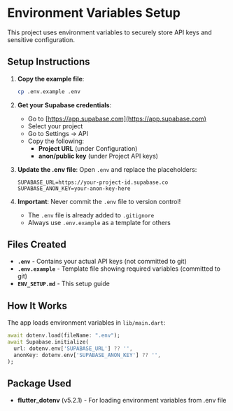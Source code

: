 # Environment Variables Setup

This project uses environment variables to securely store API keys and sensitive configuration.

## Setup Instructions

1. **Copy the example file**:
   ```bash
   cp .env.example .env
   ```

2. **Get your Supabase credentials**:
   - Go to [https://app.supabase.com](https://app.supabase.com)
   - Select your project
   - Go to Settings → API
   - Copy the following:
     - **Project URL** (under Configuration)
     - **anon/public key** (under Project API keys)

3. **Update the .env file**:
   Open `.env` and replace the placeholders:
   ```
   SUPABASE_URL=https://your-project-id.supabase.co
   SUPABASE_ANON_KEY=your-anon-key-here
   ```

4. **Important**: Never commit the `.env` file to version control!
   - The `.env` file is already added to `.gitignore`
   - Always use `.env.example` as a template for others

## Files Created

- **`.env`** - Contains your actual API keys (not committed to git)
- **`.env.example`** - Template file showing required variables (committed to git)
- **`ENV_SETUP.md`** - This setup guide

## How It Works

The app loads environment variables in `lib/main.dart`:
```dart
await dotenv.load(fileName: ".env");
await Supabase.initialize(
  url: dotenv.env['SUPABASE_URL'] ?? '',
  anonKey: dotenv.env['SUPABASE_ANON_KEY'] ?? '',
);
```

## Package Used

- **flutter_dotenv** (v5.2.1) - For loading environment variables from .env file

